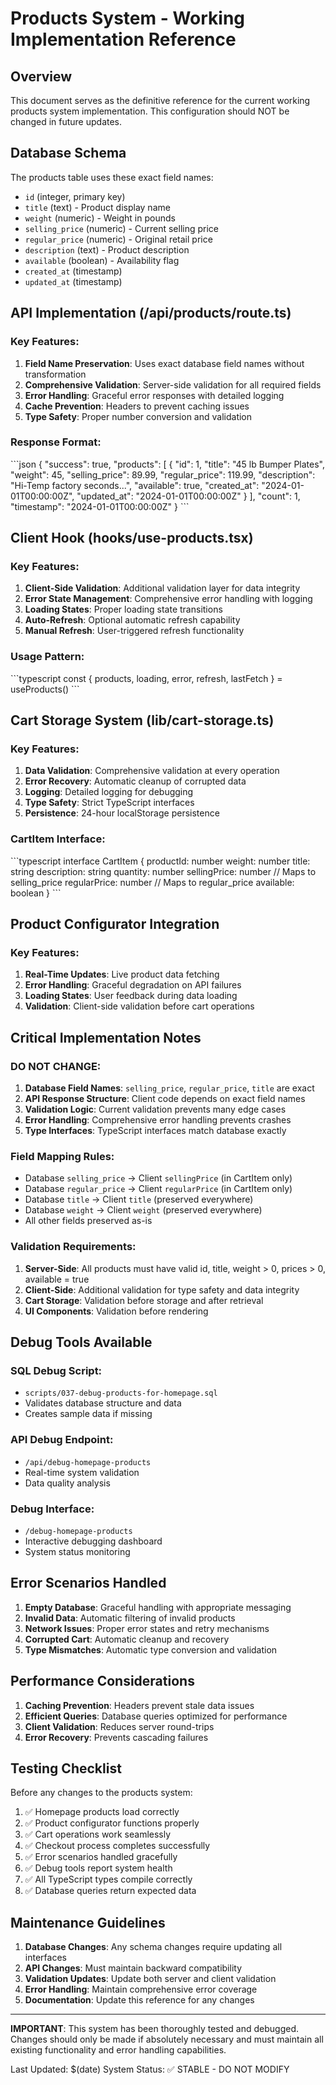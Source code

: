 # Products System - Working Implementation Reference

## Overview
This document serves as the definitive reference for the current working products system implementation. This configuration should NOT be changed in future updates.

## Database Schema
The products table uses these exact field names:
- `id` (integer, primary key)
- `title` (text) - Product display name
- `weight` (numeric) - Weight in pounds
- `selling_price` (numeric) - Current selling price
- `regular_price` (numeric) - Original retail price
- `description` (text) - Product description
- `available` (boolean) - Availability flag
- `created_at` (timestamp)
- `updated_at` (timestamp)

## API Implementation (/api/products/route.ts)

### Key Features:
1. **Field Name Preservation**: Uses exact database field names without transformation
2. **Comprehensive Validation**: Server-side validation for all required fields
3. **Error Handling**: Graceful error responses with detailed logging
4. **Cache Prevention**: Headers to prevent caching issues
5. **Type Safety**: Proper number conversion and validation

### Response Format:
\`\`\`json
{
  "success": true,
  "products": [
    {
      "id": 1,
      "title": "45 lb Bumper Plates",
      "weight": 45,
      "selling_price": 89.99,
      "regular_price": 119.99,
      "description": "Hi-Temp factory seconds...",
      "available": true,
      "created_at": "2024-01-01T00:00:00Z",
      "updated_at": "2024-01-01T00:00:00Z"
    }
  ],
  "count": 1,
  "timestamp": "2024-01-01T00:00:00Z"
}
\`\`\`

## Client Hook (hooks/use-products.tsx)

### Key Features:
1. **Client-Side Validation**: Additional validation layer for data integrity
2. **Error State Management**: Comprehensive error handling with logging
3. **Loading States**: Proper loading state transitions
4. **Auto-Refresh**: Optional automatic refresh capability
5. **Manual Refresh**: User-triggered refresh functionality

### Usage Pattern:
\`\`\`typescript
const { products, loading, error, refresh, lastFetch } = useProducts()
\`\`\`

## Cart Storage System (lib/cart-storage.ts)

### Key Features:
1. **Data Validation**: Comprehensive validation at every operation
2. **Error Recovery**: Automatic cleanup of corrupted data
3. **Logging**: Detailed logging for debugging
4. **Type Safety**: Strict TypeScript interfaces
5. **Persistence**: 24-hour localStorage persistence

### CartItem Interface:
\`\`\`typescript
interface CartItem {
  productId: number
  weight: number
  title: string
  description: string
  quantity: number
  sellingPrice: number  // Maps to selling_price
  regularPrice: number  // Maps to regular_price
  available: boolean
}
\`\`\`

## Product Configurator Integration

### Key Features:
1. **Real-Time Updates**: Live product data fetching
2. **Error Handling**: Graceful degradation on API failures
3. **Loading States**: User feedback during data loading
4. **Validation**: Client-side validation before cart operations

## Critical Implementation Notes

### DO NOT CHANGE:
1. **Database Field Names**: `selling_price`, `regular_price`, `title` are exact
2. **API Response Structure**: Client code depends on exact field names
3. **Validation Logic**: Current validation prevents many edge cases
4. **Error Handling**: Comprehensive error handling prevents crashes
5. **Type Interfaces**: TypeScript interfaces match database exactly

### Field Mapping Rules:
- Database `selling_price` → Client `sellingPrice` (in CartItem only)
- Database `regular_price` → Client `regularPrice` (in CartItem only)
- Database `title` → Client `title` (preserved everywhere)
- Database `weight` → Client `weight` (preserved everywhere)
- All other fields preserved as-is

### Validation Requirements:
1. **Server-Side**: All products must have valid id, title, weight > 0, prices > 0, available = true
2. **Client-Side**: Additional validation for type safety and data integrity
3. **Cart Storage**: Validation before storage and after retrieval
4. **UI Components**: Validation before rendering

## Debug Tools Available

### SQL Debug Script:
- `scripts/037-debug-products-for-homepage.sql`
- Validates database structure and data
- Creates sample data if missing

### API Debug Endpoint:
- `/api/debug-homepage-products`
- Real-time system validation
- Data quality analysis

### Debug Interface:
- `/debug-homepage-products`
- Interactive debugging dashboard
- System status monitoring

## Error Scenarios Handled

1. **Empty Database**: Graceful handling with appropriate messaging
2. **Invalid Data**: Automatic filtering of invalid products
3. **Network Issues**: Proper error states and retry mechanisms
4. **Corrupted Cart**: Automatic cleanup and recovery
5. **Type Mismatches**: Automatic type conversion and validation

## Performance Considerations

1. **Caching Prevention**: Headers prevent stale data issues
2. **Efficient Queries**: Database queries optimized for performance
3. **Client Validation**: Reduces server round-trips
4. **Error Recovery**: Prevents cascading failures

## Testing Checklist

Before any changes to the products system:
1. ✅ Homepage products load correctly
2. ✅ Product configurator functions properly
3. ✅ Cart operations work seamlessly
4. ✅ Checkout process completes successfully
5. ✅ Error scenarios handled gracefully
6. ✅ Debug tools report system health
7. ✅ All TypeScript types compile correctly
8. ✅ Database queries return expected data

## Maintenance Guidelines

1. **Database Changes**: Any schema changes require updating all interfaces
2. **API Changes**: Must maintain backward compatibility
3. **Validation Updates**: Update both server and client validation
4. **Error Handling**: Maintain comprehensive error coverage
5. **Documentation**: Update this reference for any changes

---

**IMPORTANT**: This system has been thoroughly tested and debugged. Changes should only be made if absolutely necessary and must maintain all existing functionality and error handling capabilities.

Last Updated: $(date)
System Status: ✅ STABLE - DO NOT MODIFY
